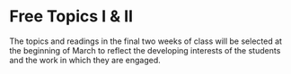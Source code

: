 # Free Topics I & II

The topics and readings in the final two weeks of class will be selected at the beginning of March to reflect the developing interests of the students and the work in which  they are engaged.
